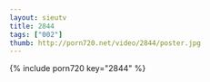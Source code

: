 ```yaml
--- 
layout: sieutv
title: 2844
tags: ["002"]
thumb: http://porn720.net/video/2844/poster.jpg
---
```

{% include porn720 key="2844" %} 
